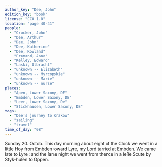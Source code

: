 ```yaml
---
author_key: "Dee, John"
edition_key: "book"
license: "CC0 1.0"
location: "page 40-41"
people:
  - "Crocker, John"
  - "Dee, Arthur"
  - "Dee, John"
  - "Dee, Katherine"
  - "Dee, Rowland"
  - "Fromond, Jane"
  - "Kelley, Edward"
  - "Laski, Olbracht"
  - "unknown -- Elizabeth"
  - "unknown -- Myrcopskie"
  - "unknown -- Marie"
  - "unknown -- nurse"
places:
  - "Apen, Lower Saxony, DE"
  - "Embden, Lower Saxony, DE"
  - "Leer, Lower Saxony, De"
  - "Stickhausen, Lower Saxony, DE"
tags:
  - "Dee's journey to Krakow"
  - "sailing"
  - "travel"
time_of_day: "08"
---
```

Sunday 20. Octob. This day morning about eight of the Clock we went in a little Hoy from
Embden toward Lyre, my Lord tarried at Embden. We came late to Lyre : and the ſame night
we went from thence in a leſſe Scute by Styk-huſen to Oppen.
